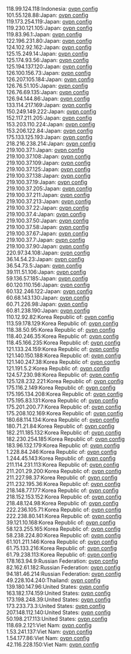 118.99.124.118:Indonesia: [ovpn config](vpn/118_99_124_118.ovpn)  
101.55.128.88:Japan: [ovpn config](vpn/101_55_128_88.ovpn)  
119.173.254.119:Japan: [ovpn config](vpn/119_173_254_119.ovpn)  
119.230.121.105:Japan: [ovpn config](vpn/119_230_121_105.ovpn)  
119.83.96.1:Japan: [ovpn config](vpn/119_83_96_1.ovpn)  
122.196.231.80:Japan: [ovpn config](vpn/122_196_231_80.ovpn)  
124.102.92.162:Japan: [ovpn config](vpn/124_102_92_162.ovpn)  
125.15.249.14:Japan: [ovpn config](vpn/125_15_249_14.ovpn)  
125.174.93.56:Japan: [ovpn config](vpn/125_174_93_56.ovpn)  
125.194.137.120:Japan: [ovpn config](vpn/125_194_137_120.ovpn)  
126.100.156.73:Japan: [ovpn config](vpn/126_100_156_73.ovpn)  
126.207.105.184:Japan: [ovpn config](vpn/126_207_105_184.ovpn)  
126.76.51.105:Japan: [ovpn config](vpn/126_76_51_105.ovpn)  
126.76.69.135:Japan: [ovpn config](vpn/126_76_69_135.ovpn)  
126.94.144.86:Japan: [ovpn config](vpn/126_94_144_86.ovpn)  
133.114.217.169:Japan: [ovpn config](vpn/133_114_217_169.ovpn)  
150.249.149.222:Japan: [ovpn config](vpn/150_249_149_222.ovpn)  
152.117.211.205:Japan: [ovpn config](vpn/152_117_211_205.ovpn)  
153.203.110.224:Japan: [ovpn config](vpn/153_203_110_224.ovpn)  
153.206.122.84:Japan: [ovpn config](vpn/153_206_122_84.ovpn)  
175.133.125.193:Japan: [ovpn config](vpn/175_133_125_193.ovpn)  
218.216.238.214:Japan: [ovpn config](vpn/218_216_238_214.ovpn)  
219.100.37.1:Japan: [ovpn config](vpn/219_100_37_1.ovpn)  
219.100.37.108:Japan: [ovpn config](vpn/219_100_37_108.ovpn)  
219.100.37.109:Japan: [ovpn config](vpn/219_100_37_109.ovpn)  
219.100.37.125:Japan: [ovpn config](vpn/219_100_37_125.ovpn)  
219.100.37.138:Japan: [ovpn config](vpn/219_100_37_138.ovpn)  
219.100.37.19:Japan: [ovpn config](vpn/219_100_37_19.ovpn)  
219.100.37.205:Japan: [ovpn config](vpn/219_100_37_205.ovpn)  
219.100.37.211:Japan: [ovpn config](vpn/219_100_37_211.ovpn)  
219.100.37.213:Japan: [ovpn config](vpn/219_100_37_213.ovpn)  
219.100.37.22:Japan: [ovpn config](vpn/219_100_37_22.ovpn)  
219.100.37.4:Japan: [ovpn config](vpn/219_100_37_4.ovpn)  
219.100.37.50:Japan: [ovpn config](vpn/219_100_37_50.ovpn)  
219.100.37.58:Japan: [ovpn config](vpn/219_100_37_58.ovpn)  
219.100.37.67:Japan: [ovpn config](vpn/219_100_37_67.ovpn)  
219.100.37.7:Japan: [ovpn config](vpn/219_100_37_7.ovpn)  
219.100.37.90:Japan: [ovpn config](vpn/219_100_37_90.ovpn)  
220.97.34.108:Japan: [ovpn config](vpn/220_97_34_108.ovpn)  
36.14.54.23:Japan: [ovpn config](vpn/36_14_54_23.ovpn)  
36.54.73.5:Japan: [ovpn config](vpn/36_54_73_5.ovpn)  
39.111.51.106:Japan: [ovpn config](vpn/39_111_51_106.ovpn)  
59.136.57.185:Japan: [ovpn config](vpn/59_136_57_185.ovpn)  
60.120.110.156:Japan: [ovpn config](vpn/60_120_110_156.ovpn)  
60.132.246.122:Japan: [ovpn config](vpn/60_132_246_122.ovpn)  
60.68.143.130:Japan: [ovpn config](vpn/60_68_143_130.ovpn)  
60.71.226.98:Japan: [ovpn config](vpn/60_71_226_98.ovpn)  
60.81.238.190:Japan: [ovpn config](vpn/60_81_238_190.ovpn)  
110.12.92.82:Korea Republic of: [ovpn config](vpn/110_12_92_82.ovpn)  
113.59.178.129:Korea Republic of: [ovpn config](vpn/113_59_178_129.ovpn)  
118.38.50.95:Korea Republic of: [ovpn config](vpn/118_38_50_95.ovpn)  
118.40.246.35:Korea Republic of: [ovpn config](vpn/118_40_246_35.ovpn)  
118.45.166.235:Korea Republic of: [ovpn config](vpn/118_45_166_235.ovpn)  
121.133.24.159:Korea Republic of: [ovpn config](vpn/121_133_24_159.ovpn)  
121.140.150.188:Korea Republic of: [ovpn config](vpn/121_140_150_188.ovpn)  
121.140.247.38:Korea Republic of: [ovpn config](vpn/121_140_247_38.ovpn)  
121.191.5.2:Korea Republic of: [ovpn config](vpn/121_191_5_2.ovpn)  
124.57.230.98:Korea Republic of: [ovpn config](vpn/124_57_230_98.ovpn)  
125.128.232.221:Korea Republic of: [ovpn config](vpn/125_128_232_221.ovpn)  
175.116.2.149:Korea Republic of: [ovpn config](vpn/175_116_2_149.ovpn)  
175.195.134.208:Korea Republic of: [ovpn config](vpn/175_195_134_208.ovpn)  
175.195.83.131:Korea Republic of: [ovpn config](vpn/175_195_83_131.ovpn)  
175.201.200.77:Korea Republic of: [ovpn config](vpn/175_201_200_77.ovpn)  
175.208.102.169:Korea Republic of: [ovpn config](vpn/175_208_102_169.ovpn)  
180.68.114.134:Korea Republic of: [ovpn config](vpn/180_68_114_134.ovpn)  
180.71.21.84:Korea Republic of: [ovpn config](vpn/180_71_21_84.ovpn)  
182.211.185.132:Korea Republic of: [ovpn config](vpn/182_211_185_132.ovpn)  
182.230.254.185:Korea Republic of: [ovpn config](vpn/182_230_254_185.ovpn)  
183.96.132.179:Korea Republic of: [ovpn config](vpn/183_96_132_179.ovpn)  
1.228.84.246:Korea Republic of: [ovpn config](vpn/1_228_84_246.ovpn)  
1.244.45.143:Korea Republic of: [ovpn config](vpn/1_244_45_143.ovpn)  
211.114.231.113:Korea Republic of: [ovpn config](vpn/211_114_231_113.ovpn)  
211.201.29.200:Korea Republic of: [ovpn config](vpn/211_201_29_200.ovpn)  
211.227.98.37:Korea Republic of: [ovpn config](vpn/211_227_98_37.ovpn)  
211.232.195.36:Korea Republic of: [ovpn config](vpn/211_232_195_36.ovpn)  
218.148.77.177:Korea Republic of: [ovpn config](vpn/218_148_77_177.ovpn)  
218.152.153.152:Korea Republic of: [ovpn config](vpn/218_152_153_152.ovpn)  
218.48.124.98:Korea Republic of: [ovpn config](vpn/218_48_124_98.ovpn)  
222.236.105.71:Korea Republic of: [ovpn config](vpn/222_236_105_71.ovpn)  
222.238.80.141:Korea Republic of: [ovpn config](vpn/222_238_80_141.ovpn)  
39.121.10.168:Korea Republic of: [ovpn config](vpn/39_121_10_168.ovpn)  
58.123.255.165:Korea Republic of: [ovpn config](vpn/58_123_255_165.ovpn)  
58.238.224.80:Korea Republic of: [ovpn config](vpn/58_238_224_80.ovpn)  
61.101.211.146:Korea Republic of: [ovpn config](vpn/61_101_211_146.ovpn)  
61.75.133.216:Korea Republic of: [ovpn config](vpn/61_75_133_216.ovpn)  
61.79.238.113:Korea Republic of: [ovpn config](vpn/61_79_238_113.ovpn)  
178.163.94.9:Russian Federation: [ovpn config](vpn/178_163_94_9.ovpn)  
82.162.61.182:Russian Federation: [ovpn config](vpn/82_162_61_182.ovpn)  
94.181.46.214:Russian Federation: [ovpn config](vpn/94_181_46_214.ovpn)  
49.228.104.240:Thailand: [ovpn config](vpn/49_228_104_240.ovpn)  
139.180.147.96:United States: [ovpn config](vpn/139_180_147_96.ovpn)  
163.182.174.159:United States: [ovpn config](vpn/163_182_174_159.ovpn)  
173.198.248.39:United States: [ovpn config](vpn/173_198_248_39.ovpn)  
173.233.73.3:United States: [ovpn config](vpn/173_233_73_3.ovpn)  
207.148.112.140:United States: [ovpn config](vpn/207_148_112_140.ovpn)  
50.198.217.113:United States: [ovpn config](vpn/50_198_217_113.ovpn)  
118.69.2.121:Viet Nam: [ovpn config](vpn/118_69_2_121.ovpn)  
1.53.241.137:Viet Nam: [ovpn config](vpn/1_53_241_137.ovpn)  
1.54.177.86:Viet Nam: [ovpn config](vpn/1_54_177_86.ovpn)  
42.116.228.150:Viet Nam: [ovpn config](vpn/42_116_228_150.ovpn)  
